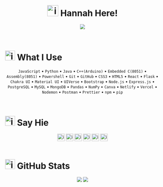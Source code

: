 <h1 align="center" ><img width="36" height="36" alt="image" src="https://github.com/user-attachments/assets/5ffec26a-13da-45c0-81a3-6004f07f6923" /> Hannah Here!</h1>
<div align="center">
  
![](https://quotes-github-readme.vercel.app/api?type=horizontal&theme=github_darkbg_color=00000000)
</div>
<br>

# <img width="32" height="32" alt="image" src="https://github.com/user-attachments/assets/1ae455b1-2a9c-422a-9c77-68ee35576727" /> What I Use
<div align="center">
  
  `JavaScript` • `Python` • `Java` • `C++(Arduino)` • `Embedded C(8051)` • `Assembly(8051)` • `Powershell` • `Git` • `GitHub` • `CSS3` • `HTML5` • `React` • `Flask` • `Chakra UI` • `Material UI` • `UIVerse` • `Bootstrap` • `Node.js` • `Express.js` • `PostgreSQL` • `MySQL` • `MongoDB` • `Pandas` • `NumPy` • `Canva` • `Netlify` • `Vercel` • `Nodemon` • `Postman` • `Prettier` • `npm` • `pip`
</div>
<br>

# <img width="32" height="32" alt="image" src="https://github.com/user-attachments/assets/aadda4ff-f391-4c85-9b37-bc03e21c24fe" /> Say Hie
 <div align='center'>
    <a href = "mailto:mailto:hmngoli@outlook.com"><img width="24" height="24" alt="image" src="https://github.com/user-attachments/assets/77237f17-307d-4307-98e2-6e5dc5eabde3" /></a>
    <a href = "https://www.linkedin.com/in/hannahmngoli"><img width="24" height="24" alt="image" src="https://github.com/user-attachments/assets/1f701e65-d61e-48f0-80d9-7d5325d5a1ec" /></a>
    <a href = "https://www.instagram.com/hanmngoli/"><img width="24" height="24" alt="image" src="https://github.com/user-attachments/assets/5b49e036-bef0-4381-8080-7c950ec5f2a2" /></a>
    <a href = "https://www.facebook.com/HanaFlowerChild"><img width="24" height="24" alt="image" src="https://github.com/user-attachments/assets/77ca870d-6c3d-41c9-aae5-f8626ee9e371" /></a>
    <a href = "https://www.pinterest.com/hmngoli/"><img width="24" height="24" alt="image" src="https://github.com/user-attachments/assets/cfc08bac-b399-4cbc-a672-8e68f6b140f7" /></a>
    <a href = "https://www.reddit.com/user/whisper_nero/"><img width="24" height="24" alt="image" src="https://github.com/user-attachments/assets/6b93e6d4-a1c0-406c-9ea9-40b9feede1a1" /></a>
 </div>
<br>

# <img width="32" height="32" alt="image" src="https://github.com/user-attachments/assets/29f6b971-861b-47f9-a52e-3274ec141d0e" /> GitHub Stats
<div align="center">
  
   ![](https://github-readme-stats.vercel.app/api/top-langs/?username=Lingaombe&langs_count=20&hide_progress=true&theme=default&bg_color=00000000&hide_border=true)
  [![](https://nirzak-streak-stats.vercel.app?user=Lingaombe&theme=prussian&hide_border=true&card_height=184&background=EB545400&hide_total_contributions=true)](https://git.io/streak-stats)
</div>
